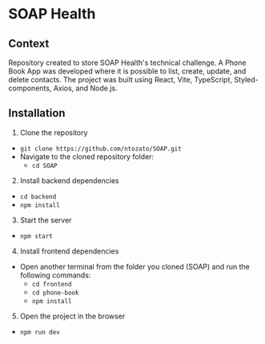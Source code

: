 # SOAP Health


## Context
 
 Repository created to store SOAP Health's technical challenge. A Phone Book App was developed where it is possible to list, create, update, and delete contacts. The project was built using React, Vite, TypeScript, Styled-components, Axios, and Node.js.

## Installation

1. Clone the repository

- `git clone https://github.com/ntozato/SOAP.git`
- Navigate to the cloned repository folder:
  - `cd SOAP`

2. Install backend dependencies

- `cd backend`
- `npm install`

3. Start the server

- `npm start`

4. Install frontend dependencies

- Open another terminal from the folder you cloned (SOAP) and run the following commands:
  - `cd frontend`
  - `cd phone-book`
  - `npm install`

5. Open the project in the browser

- `npm run dev`
